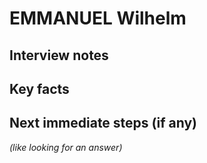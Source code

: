 # EMMANUEL Wilhelm

## Interview notes

## Key facts

## Next immediate steps (if any)

*(like looking for an answer)*